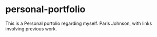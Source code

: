 # personal-portfolio
This is a Personal portolio regarding myself.
Paris Johnson, with links involving previous work.